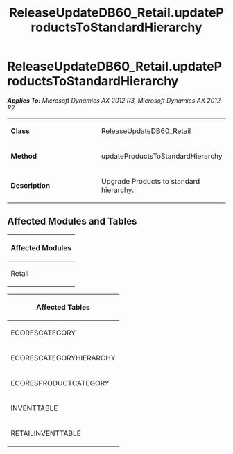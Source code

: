 ﻿---
title: ReleaseUpdateDB60_Retail.updateProductsToStandardHierarchy
TOCTitle: ReleaseUpdateDB60_Retail.updateProductsToStandardHierarchy
ms:assetid: 61920ab0-6e56-74db-c73f-9ccf02f2f1db
ms:mtpsurl: https://msdn.microsoft.com/en-us/library/JJ719081(v=AX.60)
ms:contentKeyID: 49708621
ms.date: 05/18/2015
mtps_version: v=AX.60
---

# ReleaseUpdateDB60\_Retail.updateProductsToStandardHierarchy 


_**Applies To:** Microsoft Dynamics AX 2012 R3, Microsoft Dynamics AX 2012 R2_

<table>
<colgroup>
<col style="width: 50%" />
<col style="width: 50%" />
</colgroup>
<tbody>
<tr class="odd">
<td><p><strong>Class</strong></p></td>
<td><p>ReleaseUpdateDB60_Retail</p></td>
</tr>
<tr class="even">
<td><p><strong>Method</strong></p></td>
<td><p>updateProductsToStandardHierarchy</p></td>
</tr>
<tr class="odd">
<td><p><strong>Description</strong></p></td>
<td><p>Upgrade Products to standard hierarchy.</p></td>
</tr>
</tbody>
</table>


## Affected Modules and Tables

<table>
<colgroup>
<col style="width: 100%" />
</colgroup>
<thead>
<tr class="header">
<th><p>Affected Modules</p></th>
</tr>
</thead>
<tbody>
<tr class="odd">
<td><p>Retail</p></td>
</tr>
</tbody>
</table>


<table>
<colgroup>
<col style="width: 100%" />
</colgroup>
<thead>
<tr class="header">
<th><p>Affected Tables</p></th>
</tr>
</thead>
<tbody>
<tr class="odd">
<td><p>ECORESCATEGORY</p></td>
</tr>
<tr class="even">
<td><p>ECORESCATEGORYHIERARCHY</p></td>
</tr>
<tr class="odd">
<td><p>ECORESPRODUCTCATEGORY</p></td>
</tr>
<tr class="even">
<td><p>INVENTTABLE</p></td>
</tr>
<tr class="odd">
<td><p>RETAILINVENTTABLE</p></td>
</tr>
</tbody>
</table>

  


